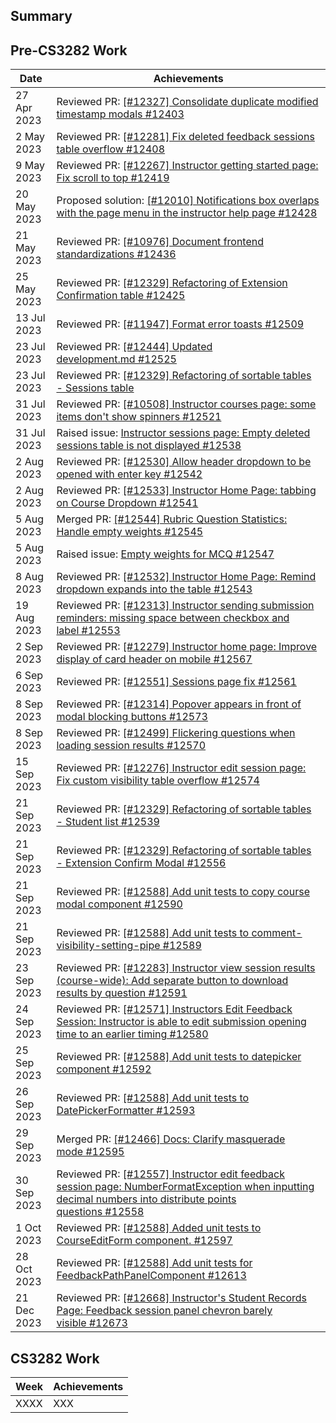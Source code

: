 ## Summary

## Pre-CS3282 Work

| Date        | Achievements                                                                                                                                                                                                   |
| ----------- | -------------------------------------------------------------------------------------------------------------------------------------------------------------------------------------------------------------- |
| 27 Apr 2023 | Reviewed PR: [[#12327] Consolidate duplicate modified timestamp modals #12403](https://github.com/TEAMMATES/teammates/pull/12403)                                                                              |
| 2 May 2023  | Reviewed PR: [[#12281] Fix deleted feedback sessions table overflow #12408](https://github.com/TEAMMATES/teammates/pull/12408)                                                                                 |
| 9 May 2023  | Reviewed PR: [[#12267] Instructor getting started page: Fix scroll to top #12419](https://github.com/TEAMMATES/teammates/pull/12419)                                                                           |
| 20 May 2023 | Proposed solution: [[#12010] Notifications box overlaps with the page menu in the instructor help page #12428](https://github.com/TEAMMATES/teammates/pull/12428)                                              |
| 21 May 2023 | Reviewed PR: [[#10976] Document frontend standardizations #12436](https://github.com/TEAMMATES/teammates/pull/12436)                                                                                           |
| 25 May 2023 | Reviewed PR: [[#12329] Refactoring of Extension Confirmation table #12425](https://github.com/TEAMMATES/teammates/pull/12425)                                                                                  |
| 13 Jul 2023 | Reviewed PR: [[#11947] Format error toasts #12509](https://github.com/TEAMMATES/teammates/pull/12509)                                                                                                          |
| 23 Jul 2023 | Reviewed PR: [[#12444] Updated development.md #12525](https://github.com/TEAMMATES/teammates/pull/12525)                                                                                                       |
| 23 Jul 2023 | Reviewed PR: [[#12329] Refactoring of sortable tables - Sessions table](https://github.com/TEAMMATES/teammates/pull/12501)                                                                                     |
| 31 Jul 2023 | Reviewed PR: [[#10508] Instructor courses page: some items don't show spinners #12521](https://github.com/TEAMMATES/teammates/pull/12521)                                                                      |
| 31 Jul 2023 | Raised issue: [Instructor sessions page: Empty deleted sessions table is not displayed #12538](https://github.com/TEAMMATES/teammates/issues/12538)                                                            |
| 2 Aug 2023  | Reviewed PR: [[#12530] Allow header dropdown to be opened with enter key #12542](https://github.com/TEAMMATES/teammates/pull/12542)                                                                            |
| 2 Aug 2023  | Reviewed PR: [[#12533] Instructor Home Page: tabbing on Course Dropdown #12541](https://github.com/TEAMMATES/teammates/pull/12541)                                                                             |
| 5 Aug 2023  | Merged PR: [[#12544] Rubric Question Statistics: Handle empty weights #12545](https://github.com/TEAMMATES/teammates/pull/12545)                                                                               |
| 5 Aug 2023  | Raised issue: [Empty weights for MCQ #12547](https://github.com/TEAMMATES/teammates/issues/12547)                                                                                                              |
| 8 Aug 2023  | Reviewed PR: [[#12532] Instructor Home Page: Remind dropdown expands into the table #12543](https://github.com/TEAMMATES/teammates/pull/12543)                                                                 |
| 19 Aug 2023 | Reviewed PR: [[#12313] Instructor sending submission reminders: missing space between checkbox and label #12553](https://github.com/TEAMMATES/teammates/pull/12553)                                            |
| 2 Sep 2023  | Reviewed PR: [[#12279] Instructor home page: Improve display of card header on mobile #12567](https://github.com/TEAMMATES/teammates/pull/12567)                                                               |
| 6 Sep 2023  | Reviewed PR: [[#12551] Sessions page fix #12561](https://github.com/TEAMMATES/teammates/pull/12561)                                                                                                            |
| 8 Sep 2023  | Reviewed PR: [[#12314] Popover appears in front of modal blocking buttons #12573](https://github.com/TEAMMATES/teammates/pull/12573)                                                                           |
| 8 Sep 2023  | Reviewed PR: [[#12499] Flickering questions when loading session results #12570](https://github.com/TEAMMATES/teammates/pull/12570#pullrequestreview-1618557682)                                               |
| 15 Sep 2023 | Reviewed PR: [[#12276] Instructor edit session page: Fix custom visibility table overflow #12574](https://github.com/TEAMMATES/teammates/pull/12574)                                                           |
| 21 Sep 2023 | Reviewed PR: [[#12329] Refactoring of sortable tables - Student list #12539](https://github.com/TEAMMATES/teammates/pull/12539)                                                                                |
| 21 Sep 2023 | Reviewed PR: [[#12329] Refactoring of sortable tables - Extension Confirm Modal #12556](https://github.com/TEAMMATES/teammates/pull/12556)                                                                     |
| 21 Sep 2023 | Reviewed PR: [[#12588] Add unit tests to copy course modal component #12590](https://github.com/TEAMMATES/teammates/pull/12590)                                                                                |
| 21 Sep 2023 | Reviewed PR: [[#12588] Add unit tests to comment-visibility-setting-pipe #12589](https://github.com/TEAMMATES/teammates/pull/12589)                                                                            |
| 23 Sep 2023 | Reviewed PR: [[#12283] Instructor view session results (course-wide): Add separate button to download results by question #12591](https://github.com/TEAMMATES/teammates/pull/12591)                           |
| 24 Sep 2023 | Reviewed PR: [[#12571] Instructors Edit Feedback Session: Instructor is able to edit submission opening time to an earlier timing #12580](https://github.com/TEAMMATES/teammates/pull/12580)                   |
| 25 Sep 2023 | Reviewed PR: [[#12588] Add unit tests to datepicker component #12592](https://github.com/TEAMMATES/teammates/pull/12592)                                                                                       |
| 26 Sep 2023 | Reviewed PR: [[#12588] Add unit tests to DatePickerFormatter #12593](https://github.com/TEAMMATES/teammates/pull/12593)                                                                                        |
| 29 Sep 2023 | Merged PR: [[#12466] Docs: Clarify masquerade mode #12595](https://github.com/TEAMMATES/teammates/pull/12595)                                                                                                  |
| 30 Sep 2023 | Reviewed PR: [[#12557] Instructor edit feedback session page: NumberFormatException when inputting decimal numbers into distribute points questions #12558](https://github.com/TEAMMATES/teammates/pull/12558) |
| 1 Oct 2023  | Reviewed PR: [[#12588] Added unit tests to CourseEditForm component. #12597](https://github.com/TEAMMATES/teammates/pull/12597)                                                                                |
| 28 Oct 2023 | Reviewed PR: [[#12588] Add unit tests for FeedbackPathPanelComponent #12613](https://github.com/TEAMMATES/teammates/pull/12613)                                                                                |
| 21 Dec 2023 | Reviewed PR: [[#12668] Instructor's Student Records Page: Feedback session panel chevron barely visible #12673](https://github.com/TEAMMATES/teammates/pull/12673)                                             |

## CS3282 Work

| Week | Achievements |
| ---- | ------------ |
| XXXX | XXX          |
